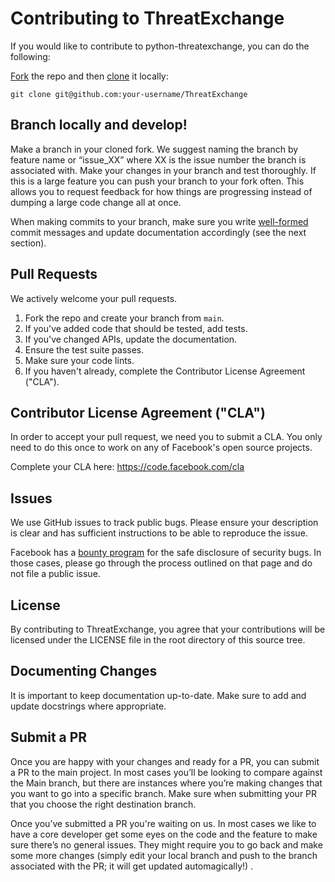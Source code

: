 # Contributing to ThreatExchange
If you would like to contribute to python-threatexchange, you can do the following:

[Fork][fork] the repo and then [clone][clone] it locally:

[fork]: https://help.github.com/articles/fork-a-repo/
[clone]: https://help.github.com/articles/which-remote-url-should-i-use/

    git clone git@github.com:your-username/ThreatExchange

## Branch locally and develop!
Make a branch in your cloned fork. We suggest naming the branch by feature name
or “issue_XX” where XX is the issue number the branch is associated with. Make
your changes in your branch and test thoroughly. If this is a large feature you
can push your branch to your fork often. This allows you to request feedback for
how things are progressing instead of dumping a large code change all at once.

When making commits to your branch, make sure you write [well-formed][wf] commit
messages and update documentation accordingly (see the next section).

[wf]: https://github.com/erlang/otp/wiki/Writing-good-commit-messages

## Pull Requests
We actively welcome your pull requests.

1. Fork the repo and create your branch from `main`.
2. If you've added code that should be tested, add tests.
3. If you've changed APIs, update the documentation.
4. Ensure the test suite passes.
5. Make sure your code lints.
6. If you haven't already, complete the Contributor License Agreement ("CLA").

## Contributor License Agreement ("CLA")
In order to accept your pull request, we need you to submit a CLA. You only need
to do this once to work on any of Facebook's open source projects.

Complete your CLA here: <https://code.facebook.com/cla>

## Issues
We use GitHub issues to track public bugs. Please ensure your description is
clear and has sufficient instructions to be able to reproduce the issue.

Facebook has a [bounty program](https://www.facebook.com/whitehat/) for the safe
disclosure of security bugs. In those cases, please go through the process
outlined on that page and do not file a public issue.

## License
By contributing to ThreatExchange, you agree that your contributions will be licensed
under the LICENSE file in the root directory of this source tree.

## Documenting Changes
It is important to keep documentation up-to-date. Make sure to add and update
docstrings where appropriate.

## Submit a PR
Once you are happy with your changes and ready for a PR, you can submit a PR to
the main project. In most cases you’ll be looking to compare against the Main
branch, but there are instances where you’re making changes that you want to go
into a specific branch. Make sure when submitting your PR that you choose the
right destination branch.

Once you’ve submitted a PR you're waiting on us. In most cases we like to have
a core developer get some eyes on the code and the feature to make sure
there’s no general issues. They might require you to go back and make some more
changes (simply edit your local branch and push to the branch associated with
the PR; it will get updated automagically!) .